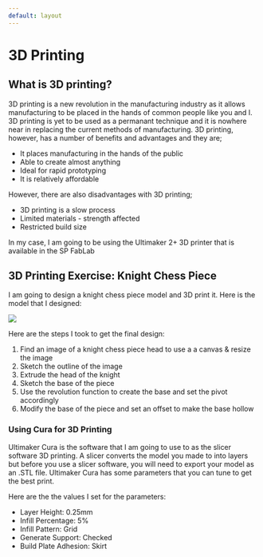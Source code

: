 ```yaml
---
default: layout
---
```


# 3D Printing

## What is 3D printing?

3D printing is a new revolution in the manufacturing industry as it allows manufacturing to be placed in the hands of common people like you and I. 3D printing is yet to be used as a permanant technique and it is nowhere near in replacing the current methods of manufacturing. 3D printing, however, has a number of benefits and advantages and they are;

* It places manufacturing in the hands of the public
* Able to create almost anything
* Ideal for rapid prototyping
* It is relatively affordable 

However, there are also disadvantages with 3D printing;

* 3D printing is a slow process
* Limited materials - strength affected
* Restricted build size

In my case, I am going to be using the Ultimaker 2+ 3D printer that is available in the SP FabLab

## 3D Printing Exercise: Knight Chess Piece

I am going to design a knight chess piece model and 3D print it. Here is the model that I designed:

![](images/a8/p1.jpg)

Here are the steps I took to get the final design:

1. Find an image of a knight chess piece head to use a a canvas & resize the image 
2. Sketch the outline of the image
3. Extrude the head of the knight 
4. Sketch the base of the piece 
5. Use the revolution function to create the base and set the pivot accordingly
6. Modify the base of the piece and set an offset to make the base hollow

### Using Cura for 3D Printing

Ultimaker Cura is the software that I am going to use to as the slicer software 3D printing. A slicer converts the model you made to into layers but before you use a slicer software, you will need to export your model as an .STL file. Ultimaker Cura has some parameters that you can tune to get the best print. 

Here are the the values I set for the parameters:

* Layer Height: 0.25mm
* Infill Percentage: 5%
* Infill Pattern: Grid
* Generate Support: Checked
* Build Plate Adhesion: Skirt

